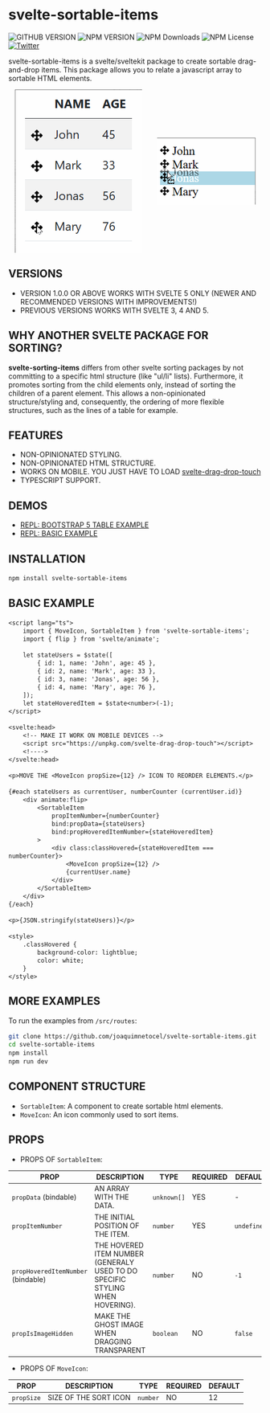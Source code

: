 # svelte-sortable-items

![GITHUB VERSION](https://img.shields.io/github/package-json/v/joaquimnetocel/svelte-sortable-items?label=github%20version&logo=github&color=lightgray) ![NPM VERSION](https://img.shields.io/npm/v/svelte-sortable-items?color=red&logo=npm&label=npm%20version) ![NPM Downloads](https://img.shields.io/npm/dw/svelte-sortable-items?color=red&label=npm%20downloads&logo=npm) ![NPM License](https://img.shields.io/npm/l/svelte-sortable-items?color) [![Twitter](https://img.shields.io/twitter/follow/:twitterHandle.svg?style=social&label=@joaquimnetocel)](https://twitter.com/joaquimnetocel)

svelte-sortable-items is a svelte/sveltekit package to create sortable drag-and-drop items. This package allows you to relate a javascript array to sortable HTML elements.

<p style="display:flex;align-items:center;justify-content:center;gap:30px;">
  <img alt='TABLE' src="./table.gif" />
  <img alt='SKELETON' src="./skeleton.gif" />
</p>

## VERSIONS

- VERSION 1.0.0 OR ABOVE WORKS WITH SVELTE 5 ONLY (NEWER AND RECOMMENDED VERSIONS WITH IMPROVEMENTS!)
- PREVIOUS VERSIONS WORKS WITH SVELTE 3, 4 AND 5.

## WHY ANOTHER SVELTE PACKAGE FOR SORTING?

**svelte-sorting-items** differs from other svelte sorting packages by not committing to a specific html structure (like "ul/li" lists). Furthermore, it promotes sorting from the child elements only, instead of sorting the children of a parent element. This allows a non-opinionated structure/styling and, consequently, the ordering of more flexible structures, such as the lines of a table for example.

## FEATURES

- NON-OPINIONATED STYLING.
- NON-OPINIONATED HTML STRUCTURE.
- WORKS ON MOBILE. YOU JUST HAVE TO LOAD [svelte-drag-drop-touch](https://github.com/rozek/svelte-drag-drop-touch)
- TYPESCRIPT SUPPORT.

## DEMOS

- [REPL: BOOTSTRAP 5 TABLE EXAMPLE](https://svelte-5-preview.vercel.app/#H4sIAAAAAAAACu1VXW_bNhT9K5w2IAlgiU0dd5siGXNirXUaW4vtpRiqPtASLbGRSIKknDmC_vtAfUXW1pc9DnsxzHsPz-U95D0qjD1JsTTsz4VBUYYN25hxbowMdeR6IQ84VdgYGZLlItQRR4aCcAVSRGM3MJQMjGlAA0UyzoQCBViyA16EjI7AhgmFdileKJyBEuwFy8BZzWjKJmcShTN5dn1CsU8JH2yAiJIMKVwhaaBSrIBUSOHfJRYSuOCHanX-WScDVQAS2eByBHRTNji7Ywk9GwEUYxtcTUA56sPedrAlEk8tbDwewMY9Nopki5u8G-Cu-nTHFvZjC_tycX3SwAd2wAJHlUhdG-alRjmwFlsLTJ1aCDvBKKoUd74zTbCcffTAYgs--euPwF-BpX-zuPfA3Htc3HobYJo1tLk0KUI3MBKluLQhzCl_iq2QZbC5lEig2IwE46ZieZgExrR_gqpgS6hr3_j-drNdz37ryqSEPtVSJALve6XCiFpfZYRTchAWxQpSnsEdY0oqgfgvE-uN9RZGRCoYSvmasDJCrVDKwKhZBU7dwJDqmGKZYKzaOKEKx4Koo84maPzTlek9brYPqzFEL1y8v5zRbPwwj_nd_SL7eYXYmz9eLl9U-LB9_lXyaHycv5s8siTheX7rZ_ezzdfbljoUTEomSEyoGxiIMnrMWN6cCJ7q4sDBHVEnIgcQpkhKNzD4n-ZVMy06Pl36jx7YfvDAdnZz74G1_2kDtj5Ye_567q1tB2pQ_dydalg6pnpVD5BUgnAcgWcT5Yo1_HpH91Dqpej-V8mpA1UyCK1mS-8fwrP3p1EHdmQ6_lrGUTsWHTtc8T1GYdIfUyRBmAuBqdLrEaB5tsPiluVUYQHOezmLRBdl_xgCNA5gV-5QKWFXv80AucXfx8l1T0uUvc40aXSyDpTTt6zTVKB2hEY2F4zPkUJNtaqtcojUIM2wqmq7xekZvsnbO3q7c9jSYPN0yOW07gs04Ya8YLe4nJQADhuF_U5PVYEDWf6DMhX9l6bNuvxfnm_Jg-J_r07PKQJVQG0HZWccnVc4sCJrrY5Pi7uNv7K0sdGY7I_nryJdlA7kldO23uhUX4OKx-rbASjqQjsUPsWC5TQyQ5YyYYOUxInapTm-bhy-Dj8nRNWhsnLyhtYYGRmLyJ7gyLCVyHH5pfwLBn1atDYJAAA=)
- [REPL: BASIC EXAMPLE](https://svelte-5-preview.vercel.app/#H4sIAAAAAAAACnWSW2-bQBCF_8p0W8m2BEa5tRIBpDRBipPYSLabPoQ8rGGNV4FdtDu4chH_veKWYEd9Qdqdbw8z50xJtjxlmtgvJRE0Y8QmN3lODIKHvD7oPUuREYNoWaiovnF0pHiOkFKRuCFBHRIvFCHyLJcKoYS53LNZJIUBK6mQblI2Q5ZBBVslMxi1iqbuaiZHlunR9ZHENuX5yQOLCp5RZA0pQkwZgkaK7JdmSoML35rT-KUuhlgCj204M6AeyobRg9yJkQE0YTZcXkFlDLHzd2xO1VuPXVycYBcDNUF1z119P-Euh3KHHvvRY6-T66MB7uWeKRY3JvVjOKLINkx5Y_Osph2rNb02WjitIfaO0bhx3vlimjC_efRhtobfwfIRggXMg5-zJx_u_OfZrb8C02zRLjytIjckO8Rc25ZViPwtmUYys7pwYkUTM1YyN1EW0S4k3rCD5oeNoGOd9CKc3JsHzz6s731w-k2AXMl8xf8ytzw7r8DyYHYbLGAdwNIPlnf-Evwnf-4v1qupY-WNTvmV0Wg3TJhqiAqlmMD6bEDr0K0sBDIF40FtyuNJ1fQZ8z10e2PXO-W1MTnDxWyvQqx7rM-LRtctj_SrntpwEds1ekeRuuVHf5-JQa695mne3SOvf9s0HKVUa7v5dujnh-C67rED1btIiP83_oMph4bV6_o-gGPFfN87ZQ2tasPvyqVVJ1R1oZcPq2Ax1ai4SPj2MP4wZlL1mToaDylrRKbD8aBsf7ah0VuiZCFiM5KpVDakPNnhJi3YdUt01392HNurqtnBTpYYJJMx33IWExtVwarX6h-goru64AQAAA==)

## INSTALLATION

```bash
npm install svelte-sortable-items
```

## BASIC EXAMPLE

```svelte
<script lang="ts">
	import { MoveIcon, SortableItem } from 'svelte-sortable-items';
	import { flip } from 'svelte/animate';

	let stateUsers = $state([
		{ id: 1, name: 'John', age: 45 },
		{ id: 2, name: 'Mark', age: 33 },
		{ id: 3, name: 'Jonas', age: 56 },
		{ id: 4, name: 'Mary', age: 76 },
	]);
	let stateHoveredItem = $state<number>(-1);
</script>

<svelte:head>
	<!-- MAKE IT WORK ON MOBILE DEVICES -->
	<script src="https://unpkg.com/svelte-drag-drop-touch"></script>
	<!---->
</svelte:head>

<p>MOVE THE <MoveIcon propSize={12} /> ICON TO REORDER ELEMENTS.</p>

{#each stateUsers as currentUser, numberCounter (currentUser.id)}
	<div animate:flip>
		<SortableItem
			propItemNumber={numberCounter}
			bind:propData={stateUsers}
			bind:propHoveredItemNumber={stateHoveredItem}
		>
			<div class:classHovered={stateHoveredItem === numberCounter}>
				<MoveIcon propSize={12} />
				{currentUser.name}
			</div>
		</SortableItem>
	</div>
{/each}

<p>{JSON.stringify(stateUsers)}</p>

<style>
	.classHovered {
		background-color: lightblue;
		color: white;
	}
</style>
```

## MORE EXAMPLES

To run the examples from `/src/routes`:

```bash
git clone https://github.com/joaquimnetocel/svelte-sortable-items.git
cd svelte-sortable-items
npm install
npm run dev
```

## COMPONENT STRUCTURE

- `SortableItem`: A component to create sortable html elements.
- `MoveIcon`: An icon commonly used to sort items.

## PROPS

- PROPS OF `SortableItem`:

| PROP                               | DESCRIPTION                                                                   | TYPE        | REQUIRED | DEFAULT     |
| ---------------------------------- | ----------------------------------------------------------------------------- | ----------- | -------- | ----------- |
| `propData` (bindable)              | AN ARRAY WITH THE DATA.                                                       | `unknown[]` | YES      | -           |
| `propItemNumber`                   | THE INITIAL POSITION OF THE ITEM.                                             | `number`    | YES      | `undefined` |
| `propHoveredItemNumber` (bindable) | THE HOVERED ITEM NUMBER (GENERALY USED TO DO SPECIFIC STYLING WHEN HOVERING). | `number`    | NO       | `-1`        |
| `propIsImageHidden` | MAKE THE GHOST IMAGE WHEN DRAGGING TRANSPARENT | `boolean`    | NO       | `false`        |

- PROPS OF `MoveIcon`:

| PROP       | DESCRIPTION           | TYPE     | REQUIRED | DEFAULT |
| ---------- | --------------------- | -------- | -------- | ------- |
| `propSize` | SIZE OF THE SORT ICON | `number` | NO       | 12      |
